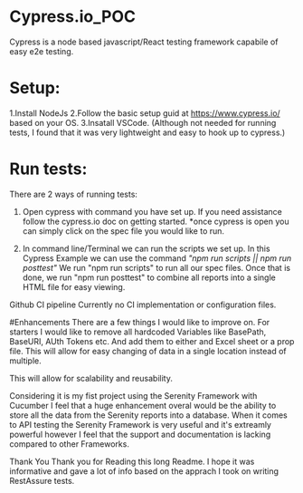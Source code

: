 # Cypress.io_POC
Cypress is a node based javascript/React testing framework capabile of easy e2e testing.

# Setup:
1.Install NodeJs
2.Follow the basic setup guid at https://www.cypress.io/ based on your OS.
3.Insatall VSCode. (Although not needed for running tests, I found that it was very lightweight and easy to hook up to cypress.)


# Run tests:
There are 2 ways of running tests:

1. Open cypress with command you have set up. If you need assistance follow the cypress.io doc on getting started.
  *once cypress is open you can simply click on the spec file you would like to run.
  
2. In command line/Terminal we can run the scripts we set up. In this Cypress Example we can use the command *"npm run scripts || npm run posttest"*
   We run "npm run scripts" to run all our spec files. Once that is done, we run "npm run posttest" to combine all reports into a single HTML file for easy viewing.

Github CI pipeline
Currently no CI implementation or configuration files.


#Enhancements
There are a few things I would like to improve on. For starters I would like to remove all hardcoded Variables like BasePath, BaseURI, AUth Tokens etc. And add them to either and Excel sheet or a prop file. This will allow for easy changing of data in a single location instead of multiple.

This will allow for scalability and reusability.

Considering it is my fist project using the Serenity Framework with Cucumber I feel that a huge enhancement overal would be the ability to store all the data from the Serenity reports into a database. When it comes to API testing the Serenity Framework is very useful and it's extreamly powerful however I feel that the support and documentation is lacking compared to other Frameworks.

Thank You
Thank you for Reading this long Readme. I hope it was informative and gave a lot of info based on the apprach I took on writing RestAssure tests.
